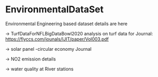 # EnvironmentalDataSet

Environmental Engineering based dataset details are here


-> TurfDataForNFLBigDataBowl2020 analysis on turf data for Journal: https://flyccs.com/jounals/IJIT/paper/Vol003.pdf


-> solar panel -circular economy Journal

-> NO2 emission details

-> water quality at River stations
